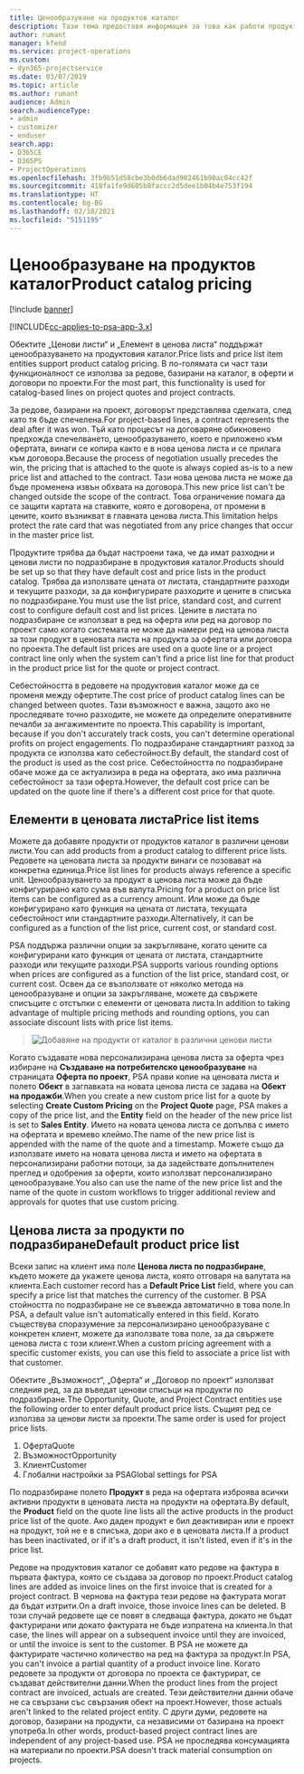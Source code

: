 ```yaml
---
title: Ценообразуване на продуктов каталог
description: Тази тема предоставя информация за това как работи продуктовият каталог в Dynamics 365 Project Service Automation (PSA).
author: rumant
manager: kfend
ms.service: project-operations
ms.custom:
- dyn365-projectservice
ms.date: 03/07/2019
ms.topic: article
ms.author: rumant
audience: Admin
search.audienceType:
- admin
- customizer
- enduser
search.app:
- D365CE
- D365PS
- ProjectOperations
ms.openlocfilehash: 3fb9b51d58cbe3b0db6dad902461b90ac04cc42f
ms.sourcegitcommit: 418fa1fe9d605b8faccc2d5dee1b04b4e753f194
ms.translationtype: HT
ms.contentlocale: bg-BG
ms.lasthandoff: 02/10/2021
ms.locfileid: "5151195"
---
```

# <a name="product-catalog-pricing"></a><span data-ttu-id="6d120-103">Ценообразуване на продуктов каталог</span><span class="sxs-lookup"><span data-stu-id="6d120-103">Product catalog pricing</span></span> 

[!include [banner](../includes/psa-now-project-operations.md)]

[!INCLUDE[cc-applies-to-psa-app-3.x](../includes/cc-applies-to-psa-app-3x.md)]


<span data-ttu-id="6d120-104">Обектите „Ценови листи“ и „Елемент в ценова листа“ поддържат ценообразуването на продуктовия каталог.</span><span class="sxs-lookup"><span data-stu-id="6d120-104">Price lists and price list item entities support product catalog pricing.</span></span> <span data-ttu-id="6d120-105">В по-голямата си част тази функционалност се използва за редове, базирани на каталог, в оферти и договори по проекти.</span><span class="sxs-lookup"><span data-stu-id="6d120-105">For the most part, this functionality is used for catalog-based lines on project quotes and project contracts.</span></span>

<span data-ttu-id="6d120-106">За редове, базирани на проект, договорът представлява сделката, след като тя бъде спечелена.</span><span class="sxs-lookup"><span data-stu-id="6d120-106">For project-based lines, a contract represents the deal after it was won.</span></span> <span data-ttu-id="6d120-107">Тъй като процесът на договаряне обикновено предхожда спечелването, ценообразуването, което е приложено към офертата, винаги се копира както е в нова ценова листа и се прилага към договора.</span><span class="sxs-lookup"><span data-stu-id="6d120-107">Because the process of negotiation usually precedes the win, the pricing that is attached to the quote is always copied as-is to a new price list and attached to the contract.</span></span> <span data-ttu-id="6d120-108">Тази нова ценова листа не може да бъде променена извън обхвата на договора.</span><span class="sxs-lookup"><span data-stu-id="6d120-108">This new price list can't be changed outside the scope of the contract.</span></span> <span data-ttu-id="6d120-109">Това ограничение помага да се защити картата на ставките, която е договорена, от промени в цените, които възникват в главната ценова листа.</span><span class="sxs-lookup"><span data-stu-id="6d120-109">This limitation helps protect the rate card that was negotiated from any price changes that occur in the master price list.</span></span>

<span data-ttu-id="6d120-110">Продуктите трябва да бъдат настроени така, че да имат разходни и ценови листи по подразбиране в продуктовия каталог.</span><span class="sxs-lookup"><span data-stu-id="6d120-110">Products should be set up so that they have default cost and price lists in the product catalog.</span></span> <span data-ttu-id="6d120-111">Трябва да използвате цената от листата, стандартните разходи и текущите разходи, за да конфигурирате разходите и цените в списъка по подразбиране.</span><span class="sxs-lookup"><span data-stu-id="6d120-111">You must use the list price, standard cost, and current cost to configure default cost and list prices.</span></span> <span data-ttu-id="6d120-112">Цените в листата по подразбиране се използват в ред на оферта или ред на договор по проект само когато системата не може да намери ред на ценова листа за този продукт в ценовата листа на продукта за офертата или договора по проекта.</span><span class="sxs-lookup"><span data-stu-id="6d120-112">The default list prices are used on a quote line or a project contract line only when the system can't find a price list line for that product in the product price list for the quote or project contract.</span></span>

<span data-ttu-id="6d120-113">Себестойността в редовете на продуктовия каталог може да се променя между офертите.</span><span class="sxs-lookup"><span data-stu-id="6d120-113">The cost price of product catalog lines can be changed between quotes.</span></span> <span data-ttu-id="6d120-114">Тази възможност е важна, защото ако не проследявате точно разходите, не можете да определите оперативните печалби за ангажиментите по проекта.</span><span class="sxs-lookup"><span data-stu-id="6d120-114">This capability is important, because if you don't accurately track costs, you can't determine operational profits on project engagements.</span></span> <span data-ttu-id="6d120-115">По подразбиране стандартният разход за продукта се използва като себестойност.</span><span class="sxs-lookup"><span data-stu-id="6d120-115">By default, the standard cost of the product is used as the cost price.</span></span> <span data-ttu-id="6d120-116">Себестойността по подразбиране обаче може да се актуализира в реда на офертата, ако има различна себестойност за тази оферта.</span><span class="sxs-lookup"><span data-stu-id="6d120-116">However, the default cost price can be updated on the quote line if there's a different cost price for that quote.</span></span>

## <a name="price-list-items"></a><span data-ttu-id="6d120-117">Елементи в ценовата листа</span><span class="sxs-lookup"><span data-stu-id="6d120-117">Price list items</span></span>

<span data-ttu-id="6d120-118">Можете да добавяте продукти от продуктов каталог в различни ценови листи.</span><span class="sxs-lookup"><span data-stu-id="6d120-118">You can add products from a product catalog to different price lists.</span></span> <span data-ttu-id="6d120-119">Редовете на ценовата листа за продукти винаги се позовават на конкретна единица.</span><span class="sxs-lookup"><span data-stu-id="6d120-119">Price list lines for products always reference a specific unit.</span></span> <span data-ttu-id="6d120-120">Ценообразуването за продукт в ценова листа може да бъде конфигурирано като сума във валута.</span><span class="sxs-lookup"><span data-stu-id="6d120-120">Pricing for a product on price list items can be configured as a currency amount.</span></span> <span data-ttu-id="6d120-121">Или може да бъде конфигурирано като функция на цената от листата, текущата себестойност или стандартните разходи.</span><span class="sxs-lookup"><span data-stu-id="6d120-121">Alternatively, it can be configured as a function of the list price, current cost, or standard cost.</span></span>

<span data-ttu-id="6d120-122">PSA поддържа различни опции за закръгляване, когато цените са конфигурирани като функция от цената от листата, стандартните разходи или текущите разходи.</span><span class="sxs-lookup"><span data-stu-id="6d120-122">PSA supports various rounding options when prices are configured as a function of the list price, standard cost, or current cost.</span></span> <span data-ttu-id="6d120-123">Освен да се възползвате от няколко метода на ценообразуване и опции за закръгляване, можете да свържете списъците с отстъпки с елементи от ценовата листа.</span><span class="sxs-lookup"><span data-stu-id="6d120-123">In addition to taking advantage of multiple pricing methods and rounding options, you can associate discount lists with price list items.</span></span> 

> ![Добавяне на продукти от каталог в различни ценови листи](media/basic-guide-16.png)

<span data-ttu-id="6d120-125">Когато създавате нова персонализирана ценова листа за оферта чрез избиране на **Създаване на потребителско ценообразуване** на страницата **Оферта по проект**, PSA прави копие на ценовата листа и полето **Обект** в заглавката на новата ценова листа се задава на **Обект на продажби**.</span><span class="sxs-lookup"><span data-stu-id="6d120-125">When you create a new custom price list for a quote by selecting **Create Custom Pricing** on the **Project Quote** page, PSA makes a copy of the price list, and the **Entity** field on the header of the new price list is set to **Sales Entity**.</span></span> <span data-ttu-id="6d120-126">Името на новата ценова листа се допълва с името на офертата и времево клеймо.</span><span class="sxs-lookup"><span data-stu-id="6d120-126">The name of the new price list is appended with the name of the quote and a timestamp.</span></span> <span data-ttu-id="6d120-127">Можете също да използвате името на новата ценова листа и името на офертата в персонализирани работни потоци, за да задействате допълнителен преглед и одобрения за оферти, които използват персонализирано ценообразуване.</span><span class="sxs-lookup"><span data-stu-id="6d120-127">You also can use the name of the new price list and the name of the quote in custom workflows to trigger additional review and approvals for quotes that use custom pricing.</span></span>

 
## <a name="default-product-price-list"></a><span data-ttu-id="6d120-128">Ценова листа за продукти по подразбиране</span><span class="sxs-lookup"><span data-stu-id="6d120-128">Default product price list</span></span>
<span data-ttu-id="6d120-129">Всеки запис на клиент има поле **Ценова листа по подразбиране**, където можете да укажете ценова листа, която отговаря на валутата на клиента.</span><span class="sxs-lookup"><span data-stu-id="6d120-129">Each customer record has a **Default Price List** field, where you can specify a price list that matches the currency of the customer.</span></span> <span data-ttu-id="6d120-130">В PSA стойността по подразбиране не се въвежда автоматично в това поле.</span><span class="sxs-lookup"><span data-stu-id="6d120-130">In PSA, a default value isn't automatically entered in this field.</span></span> <span data-ttu-id="6d120-131">Когато съществува споразумение за персонализирано ценообразуване с конкретен клиент, можете да използвате това поле, за да свържете ценова листа с този клиент.</span><span class="sxs-lookup"><span data-stu-id="6d120-131">When a custom pricing agreement with a specific customer exists, you can use this field to associate a price list with that customer.</span></span>

<span data-ttu-id="6d120-132">Обектите „Възможност“, „Оферта“ и „Договор по проект“ използват следния ред, за да въведат ценови списъци на продукти по подразбиране.</span><span class="sxs-lookup"><span data-stu-id="6d120-132">The Opportunity, Quote, and Project Contract entities use the following order to enter default product price lists.</span></span> <span data-ttu-id="6d120-133">Същият ред се използва за ценови листи за проекти.</span><span class="sxs-lookup"><span data-stu-id="6d120-133">The same order is used for project price lists.</span></span>

1.  <span data-ttu-id="6d120-134">Оферта</span><span class="sxs-lookup"><span data-stu-id="6d120-134">Quote</span></span>
2.  <span data-ttu-id="6d120-135">Възможност</span><span class="sxs-lookup"><span data-stu-id="6d120-135">Opportunity</span></span>
3.  <span data-ttu-id="6d120-136">Клиент</span><span class="sxs-lookup"><span data-stu-id="6d120-136">Customer</span></span>
4.  <span data-ttu-id="6d120-137">Глобални настройки за PSA</span><span class="sxs-lookup"><span data-stu-id="6d120-137">Global settings for PSA</span></span>

<span data-ttu-id="6d120-138">По подразбиране полето **Продукт** в реда на офертата изброява всички активни продукти в ценовата листа на продукти на офертата.</span><span class="sxs-lookup"><span data-stu-id="6d120-138">By default, the **Product** field on the quote line lists all the active products in the product price list of the quote.</span></span> <span data-ttu-id="6d120-139">Ако даден продукт е бил деактивиран или е проект на продукт, той не е в списъка, дори ако е в ценовата листа.</span><span class="sxs-lookup"><span data-stu-id="6d120-139">If a product has been inactivated, or if it's a draft product, it isn't listed, even if it's in the price list.</span></span> 

<span data-ttu-id="6d120-140">Редове на продуктовия каталог се добавят като редове на фактура в първата фактура, която се създава за договор по проект.</span><span class="sxs-lookup"><span data-stu-id="6d120-140">Product catalog lines are added as invoice lines on the first invoice that is created for a project contract.</span></span> <span data-ttu-id="6d120-141">В чернова на фактура тези редове на фактурата могат да бъдат изтрити.</span><span class="sxs-lookup"><span data-stu-id="6d120-141">On a draft invoice, those invoice lines can be deleted.</span></span> <span data-ttu-id="6d120-142">В този случай редовете ще се повят в следваща фактура, докато не бъдат фактурирани или докато фактурата не бъде изпратена на клиента.</span><span class="sxs-lookup"><span data-stu-id="6d120-142">In that case, the lines will appear on a subsequent invoice until they are invoiced, or until the invoice is sent to the customer.</span></span> <span data-ttu-id="6d120-143">В PSA не можете да фактурирате частично количество на ред на фактура за продукт.</span><span class="sxs-lookup"><span data-stu-id="6d120-143">In PSA, you can't invoice a partial quantity of a product invoice line.</span></span> <span data-ttu-id="6d120-144">Когато редовете за продукти от договора по проекта се фактурират, се създават действителни данни.</span><span class="sxs-lookup"><span data-stu-id="6d120-144">When the product lines from the project contract are invoiced, actuals are created.</span></span> <span data-ttu-id="6d120-145">Тези действителни данни обаче не са свързани със свързания обект на проект.</span><span class="sxs-lookup"><span data-stu-id="6d120-145">However, those actuals aren't linked to the related project entity.</span></span> <span data-ttu-id="6d120-146">С други думи, редовете на договор, базирани на продукти, са независими от базирана на проект употреба.</span><span class="sxs-lookup"><span data-stu-id="6d120-146">In other words, product-based project contract lines are independent of any project-based use.</span></span> <span data-ttu-id="6d120-147">PSA не проследява консумацията на материали по проекти.</span><span class="sxs-lookup"><span data-stu-id="6d120-147">PSA doesn't track material consumption on projects.</span></span>
